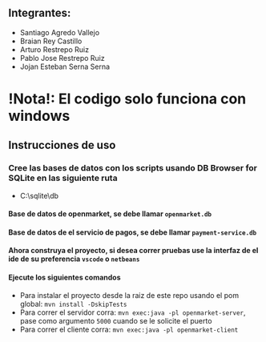 ## Integrantes:
- Santiago Agredo Vallejo
- Braian Rey Castillo
- Arturo Restrepo Ruiz
- Pablo Jose Restrepo Ruiz
- Jojan Esteban Serna Serna

# !Nota!: El codigo solo funciona con windows
## Instrucciones de uso

### Cree las bases de datos con los scripts usando DB Browser for SQLite en las siguiente ruta
- C:\sqlite\db
#### Base de datos de openmarket, se debe llamar `openmarket.db`
#### Base de datos de el servicio de pagos, se debe llamar `payment-service.db`

#### Ahora construya el proyecto, si desea correr pruebas use la interfaz de el ide de su preferencia `vscode` o `netbeans`

#### Ejecute los siguientes comandos

- Para instalar el proyecto desde la raiz de este repo usando el pom global: `mvn install -DskipTests`
- Para correr el servidor corra: `mvn exec:java -pl openmarket-server`, pase como argumento `5000` cuando se le solicite el puerto
- Para correr el cliente corra: `mvn exec:java -pl openmarket-client`

